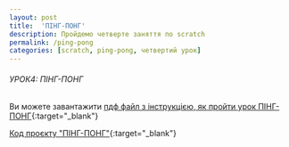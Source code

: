 ```yaml
---
layout: post
title:  'ПІНГ-ПОНГ'
description: Пройдемо четверте заняття по scratch
permalink: /ping-pong
categories: [scratch, ping-pong, четвертий урок]
---
```


###### УРОК4: ПІНГ-ПОНГ
  
Ви можете завантажити [пдф файл з інструкцією, як пройти урок ПІНГ-ПОНГ](https://osvita-code.github.io/scratch/pdf/4.pdf){:target="_blank"}

[Код проєкту "ПІНГ-ПОНГ"](https://scratch.mit.edu/projects/351994663){:target="_blank"}  
